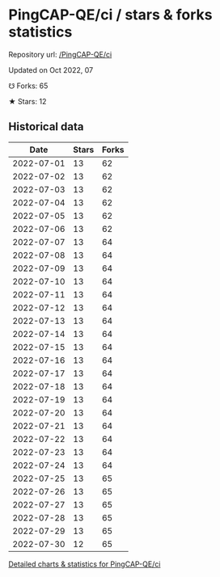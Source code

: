 # PingCAP-QE/ci / stars & forks statistics

Repository url: [/PingCAP-QE/ci](https://github.com/PingCAP-QE/ci)

Updated on Oct 2022, 07

☋ Forks: 65

★ Stars: 12

## Historical data
| Date | Stars | Forks |
|------|-------|-------|
| 2022-07-01 | 13 | 62 | 
| 2022-07-02 | 13 | 62 | 
| 2022-07-03 | 13 | 62 | 
| 2022-07-04 | 13 | 62 | 
| 2022-07-05 | 13 | 62 | 
| 2022-07-06 | 13 | 62 | 
| 2022-07-07 | 13 | 64 | 
| 2022-07-08 | 13 | 64 | 
| 2022-07-09 | 13 | 64 | 
| 2022-07-10 | 13 | 64 | 
| 2022-07-11 | 13 | 64 | 
| 2022-07-12 | 13 | 64 | 
| 2022-07-13 | 13 | 64 | 
| 2022-07-14 | 13 | 64 | 
| 2022-07-15 | 13 | 64 | 
| 2022-07-16 | 13 | 64 | 
| 2022-07-17 | 13 | 64 | 
| 2022-07-18 | 13 | 64 | 
| 2022-07-19 | 13 | 64 | 
| 2022-07-20 | 13 | 64 | 
| 2022-07-21 | 13 | 64 | 
| 2022-07-22 | 13 | 64 | 
| 2022-07-23 | 13 | 64 | 
| 2022-07-24 | 13 | 64 | 
| 2022-07-25 | 13 | 65 | 
| 2022-07-26 | 13 | 65 | 
| 2022-07-27 | 13 | 65 | 
| 2022-07-28 | 13 | 65 | 
| 2022-07-29 | 13 | 65 | 
| 2022-07-30 | 12 | 65 | 


[Detailed charts & statistics for PingCAP-QE/ci](https://reviewgithub.com/rep/PingCAP-QE/ci)
